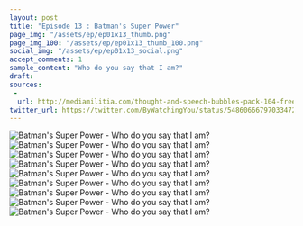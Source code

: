 ```yaml
---
layout: post
title: "Episode 13 : Batman's Super Power"
page_img: "/assets/ep/ep01x13_thumb.png"
page_img_100: "/assets/ep/ep01x13_thumb_100.png"
social_img: "/assets/ep/ep01x13_social.png"
accept_comments: 1
sample_content: "Who do you say that I am?"
draft: 
sources: 
 - 
  url: http://mediamilitia.com/thought-and-speech-bubbles-pack-104-free-vectors-and-images/
twitter_url: https://twitter.com/ByWatchingYou/status/548606667970334720
---
```



<div style="margin-left: auto; margin-right: auto; width: 600px;">
  <img src="/assets/ep/ep01x13_01.png" alt="Batman's Super Power - Who do you say that I am?" />
  <img src="/assets/ep/ep01x13_02.png" alt="Batman's Super Power - Who do you say that I am?" />
  <img src="/assets/ep/ep01x13_03.png" alt="Batman's Super Power - Who do you say that I am?" />
  <img src="/assets/ep/ep01x13_04.png" alt="Batman's Super Power - Who do you say that I am?" />
  <img src="/assets/ep/ep01x13_05.png" alt="Batman's Super Power - Who do you say that I am?" />
  <img src="/assets/ep/ep01x13_06.png" alt="Batman's Super Power - Who do you say that I am?" />
  <img src="/assets/ep/ep01x13_07.png" alt="Batman's Super Power - Who do you say that I am?" />
  <img src="/assets/ep/ep01x13_08.png" alt="Batman's Super Power - Who do you say that I am?" />
  <img src="/assets/ep/ep01x13_09.png" alt="Batman's Super Power - Who do you say that I am?" />
</div>

<div style="display: none">
  Script:

  Batman: Tell me who woke me.
  Doge: wow. already knows. so dum. batman meme. use superpower.
  Batman: I don't already know. How would I know?
  Doge: wow. already knows. so dum. 1 question. how learn rules?
  Batman: How did I learn the rules of this place? I watched Robin explore and it was obvious. He met memes. Clear it's a world of memes. And the rules about waking up and getting tools are obvious too.
  Doge: wow. not obvious. such super power.
  Batman: BATMAN DOESN'T HAVE SUPERPOWERS.
  Jesus (voice then backlit and inscrutable): Wrong! Batman is a super genius
  Batman: You're the one! The one who woke us.
  Jesus: That's the first genius thing you've said all day.
  Batman: Who are you?
  Jesus: Figure it the fuck out, genius. Batman is the master of intuition. An oracle of sorts. By the end of the show, he makes impossibly precise plans for events no one could predict. Who do you say that I am?
  Batman: ... Jesus.
  Jesus: You're god damn right I'm the Jesus meme.
</div>
